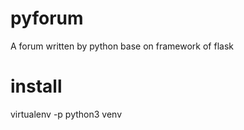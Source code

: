 # pyforum
A forum written by python base on framework of flask

# install
virtualenv -p python3 venv

